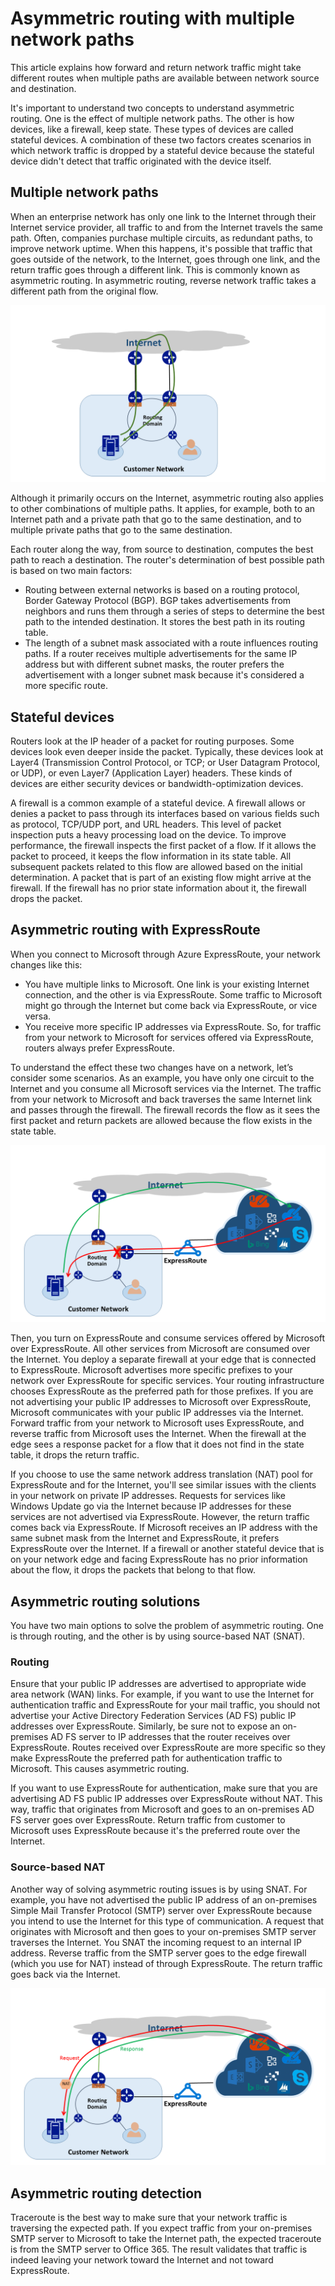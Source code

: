 <properties
   pageTitle="Asymmetric routing | Azure"
   description="This article walks you through the issues a customer might face with asymmetric routing in a network that has multiple links to a destination."
   documentationCenter="na"
   services="expressroute"
   authors="osamazia"
   manager="carmonm"
   editor=""/>
<tags
   ms.service="expressroute"
   ms.devlang="na"
   ms.topic="get-started-article"
   ms.tgt_pltfrm="na"
   ms.workload="infrastructure-services"
   ms.date="10/10/2016"
   ms.author="osamazia"
   wacn.date=""/>

# Asymmetric routing with multiple network paths

This article explains how forward and return network traffic might take different routes when multiple paths are available between network source and destination.

It's important to understand two concepts to understand asymmetric routing. One is the effect of multiple network paths. The other is how devices, like a firewall, keep state. These types of devices are called stateful devices. A combination of these two factors creates scenarios in which network traffic is dropped by a stateful device because the stateful device didn't detect that traffic originated with the device itself.

## Multiple network paths

When an enterprise network has only one link to the Internet through their Internet service provider, all traffic to and from the Internet travels the same path. Often, companies purchase multiple circuits, as redundant paths, to improve network uptime. When this happens, it's possible that traffic that goes outside of the network, to the Internet, goes through one link, and the return traffic goes through a different link. This is commonly known as asymmetric routing. In asymmetric routing, reverse network traffic takes a different path from the original flow.

![Network with multiple paths](./media/expressroute-asymmetric-routing/AsymmetricRouting3.png)

Although it primarily occurs on the Internet, asymmetric routing also applies to other combinations of multiple paths. It applies, for example, both to an Internet path and a private path that go to the same destination, and to multiple private paths that go to the same destination.

Each router along the way, from source to destination, computes the best path to reach a destination. The router's determination of best possible path is based on two main factors:

-	Routing between external networks is based on a routing protocol, Border Gateway Protocol (BGP). BGP takes advertisements from neighbors and runs them through a series of steps to determine the best path to the intended destination. It stores the best path in its routing table.
-	The length of a subnet mask associated with a route influences routing paths. If a router receives multiple advertisements for the same IP address but with different subnet masks, the router prefers the advertisement with a longer subnet mask because it's considered a more specific route.

## Stateful devices

Routers look at the IP header of a packet for routing purposes. Some devices look even deeper inside the packet. Typically, these devices look at Layer4 (Transmission Control Protocol, or TCP; or User Datagram Protocol, or UDP), or even Layer7 (Application Layer) headers. These kinds of devices are either security devices or bandwidth-optimization devices. 

A firewall is a common example of a stateful device. A firewall allows or denies a packet to pass through its interfaces based on various fields such as protocol, TCP/UDP port, and URL headers. This level of packet inspection puts a heavy processing load on the device. To improve performance, the firewall inspects the first packet of a flow. If it allows the packet to proceed, it keeps the flow information in its state table. All subsequent packets related to this flow are allowed based on the initial determination. A packet that is part of an existing flow might arrive at the firewall. If the firewall has no prior state information about it, the firewall drops the packet.

## Asymmetric routing with ExpressRoute

When you connect to Microsoft through Azure ExpressRoute, your network changes like this:

-	You have multiple links to Microsoft. One link is your existing Internet connection, and the other is via ExpressRoute. Some traffic to Microsoft might go through the Internet but come back via ExpressRoute, or vice versa.
-	You receive more specific IP addresses via ExpressRoute. So, for traffic from your network to Microsoft for services offered via ExpressRoute, routers always prefer ExpressRoute.

To understand the effect these two changes have on a network, let’s consider some scenarios. As an example, you have only one circuit to the Internet and you consume all Microsoft services via the Internet. The traffic from your network to Microsoft and back traverses the same Internet link and passes through the firewall. The firewall records the flow as it sees the first packet and return packets are allowed because the flow exists in the state table.

![Asymmetric routing with ExpressRoute](./media/expressroute-asymmetric-routing/AsymmetricRouting1.png)


Then, you turn on ExpressRoute and consume services offered by Microsoft over ExpressRoute. All other services from Microsoft are consumed over the Internet. You deploy a separate firewall at your edge that is connected to ExpressRoute. Microsoft advertises more specific prefixes to your network over ExpressRoute for specific services. Your routing infrastructure chooses ExpressRoute as the preferred path for those prefixes. If you are not advertising your public IP addresses to Microsoft over ExpressRoute, Microsoft communicates with your public IP addresses via the Internet. Forward traffic from your network to Microsoft uses ExpressRoute, and reverse traffic from Microsoft uses the Internet. When the firewall at the edge sees a response packet for a flow that it does not find in the state table, it drops the return traffic.

If you choose to use the same network address translation (NAT) pool for ExpressRoute and for the Internet, you'll see similar issues with the clients in your network on private IP addresses. Requests for services like Windows Update go via the Internet because IP addresses for these services are not advertised via ExpressRoute. However, the return traffic comes back via ExpressRoute. If Microsoft receives an IP address with the same subnet mask from the Internet and ExpressRoute, it prefers ExpressRoute over the Internet. If a firewall or another stateful device that is on your network edge and facing ExpressRoute has no prior information about the flow, it drops the packets that belong to that flow.

## Asymmetric routing solutions

You have two main options to solve the problem of asymmetric routing. One is through routing, and the other is by using source-based NAT (SNAT).

### Routing

Ensure that your public IP addresses are advertised to appropriate wide area network (WAN) links. For example, if you want to use the Internet for authentication traffic and ExpressRoute for your mail traffic, you should not advertise your Active Directory Federation Services (AD FS) public IP addresses over ExpressRoute. Similarly, be sure not to expose an on-premises AD FS server to IP addresses that the router receives over ExpressRoute. Routes received over ExpressRoute are more specific so they make ExpressRoute the preferred path for authentication traffic to Microsoft. This causes asymmetric routing.

If you want to use ExpressRoute for authentication, make sure that you are advertising AD FS public IP addresses over ExpressRoute without NAT. This way, traffic that originates from Microsoft and goes to an on-premises AD FS server goes over ExpressRoute. Return traffic from customer to Microsoft uses ExpressRoute because it's the preferred route over the Internet.

### Source-based NAT

Another way of solving asymmetric routing issues is by using SNAT. For example, you have not advertised the public IP address of an on-premises Simple Mail Transfer Protocol (SMTP) server over ExpressRoute because you intend to use the Internet for this type of communication. A request that originates with Microsoft and then goes to your on-premises SMTP server traverses the Internet. You SNAT the incoming request to an internal IP address. Reverse traffic from the SMTP server goes to the edge firewall (which you use for NAT) instead of through ExpressRoute. The return traffic goes back via the Internet.


![Source-based NAT network configuration](./media/expressroute-asymmetric-routing/AsymmetricRouting2.png)

## Asymmetric routing detection

Traceroute is the best way to make sure that your network traffic is traversing the expected path. If you expect traffic from your on-premises SMTP server to Microsoft to take the Internet path, the expected traceroute is from the SMTP server to Office 365. The result validates that traffic is indeed leaving your network toward the Internet and not toward ExpressRoute.
